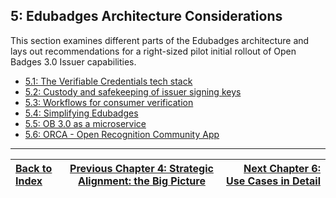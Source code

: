 5: Edubadges Architecture Considerations
-------------------------------------

This section examines different parts of the Edubadges architecture and lays out recommendations for a right-sized pilot initial rollout of Open Badges 3.0 Issuer capabilities.

* [5.1: The Verifiable Credentials tech stack](51-the-verifiable-credentials-tech-stack.md)
* [5.2: Custody and safekeeping of issuer signing keys](52-custody-and-safekeeping-of-issuer-signing-keys.md)
* [5.3: Workflows for consumer verification](53-workflows-for-consumer-verification.md)
* [5.4: Simplifying Edubadges](54-simplifying-edubadges.md)
* [5.5: OB 3.0 as a microservice](55-ob3-as-a-microservice.md)
* [5.6: ORCA - Open Recognition Community App](56-orca-open-recognition-community-app.md) 

---

| [Back to Index](ob3-edubadges/README.md)   |  [Previous Chapter 4: Strategic Alignment: the Big Picture](ob3-edubadges/40-strategic-alignment-the-big-picture.md) |    [Next Chapter 6: Use Cases in Detail](ob3-edubadges/60-use-cases-in-detail.md) |
| :--- | :---: | ---: |
